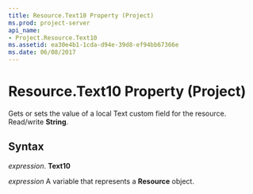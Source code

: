 ```yaml
---
title: Resource.Text10 Property (Project)
ms.prod: project-server
api_name:
- Project.Resource.Text10
ms.assetid: ea30e4b1-1cda-d94e-39d8-ef94bb67366e
ms.date: 06/08/2017
---
```



# Resource.Text10 Property (Project)

Gets or sets the value of a local Text custom field for the resource. Read/write **String**.


## Syntax

 _expression_. **Text10**

 _expression_ A variable that represents a **Resource** object.


